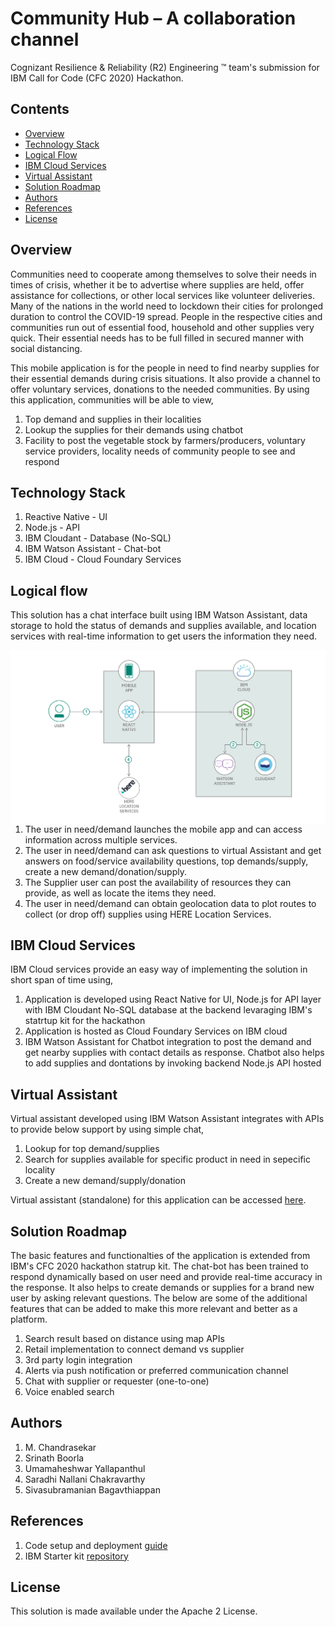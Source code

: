 # Community Hub – A collaboration channel 
Cognizant Resilience & Reliability (R2) Engineering ™ team's submission for IBM Call for Code (CFC 2020) Hackathon.

## Contents
- [Overview](#overview)
- [Technology Stack](#Technology%20Stack)
- [Logical Flow](#Logical%20Flow)
- [IBM Cloud Services](#IBM%20Cloud%20Services)
- [Virtual Assistant](#Virtual%20Assistant)
- [Solution Roadmap](#Solution%20Roadmap)
- [Authors](#Authors)
- [References](#References)
- [License](#License)


## Overview
Communities need to cooperate among themselves to solve their needs in times of crisis, whether it be to advertise where supplies are held, offer assistance for collections, or other local services like volunteer deliveries. Many of the nations in the world need to lockdown their cities for prolonged duration to control the COVID-19 spread. People in the respective cities and communities run out of essential food, household and other supplies very quick. Their essential needs has to be full filled in secured manner with social distancing. 

This mobile application is for the people in need to find nearby supplies for their essential demands during crisis situations. It also provide a channel to offer voluntary services, donations to the needed communities. By using this application, communities will be able to view,
1. Top demand and supplies in their localities
2. Lookup the supplies for their demands using chatbot 
3. Facility to post the vegetable stock by farmers/producers, voluntary service providers, locality needs of community people to see and respond

## Technology Stack

1. Reactive Native - UI
2. Node.js - API
3. IBM Cloudant - Database (No-SQL)
4. IBM Watson Assistant - Chat-bot
5. IBM Cloud - Cloud Foundary Services

## Logical flow
This solution has a chat interface built using IBM Watson Assistant, data storage to hold the status of demands and supplies available, and location services with real-time information to get users the information they need.

<img src="images/architecture-diagram.png"
     alt="architecture-diagram"
     style="float: left; margin-right: 10px;" />

1. The user in need/demand launches the mobile app and can access information across multiple services.
2. The user in need/demand can ask questions to virtual Assistant and get answers on food/service availability questions, top demands/supply, create a new demand/donation/supply.
3. The Supplier user can post the availability of resources they can provide, as well as locate the items they need.
4. The user in need/demand can obtain geolocation data to plot routes to collect (or drop off) supplies using HERE Location Services.

## IBM Cloud Services
IBM Cloud services provide an easy way of implementing the solution in short span of time using,
1. Application is developed using React Native for UI, Node.js for API layer with IBM Cloudant No-SQL database at the backend levaraging IBM's statrtup kit for the hackathon
2. Application is hosted as Cloud Foundary Services on IBM cloud
3. IBM Watson Assistant for Chatbot integration to post the demand and get nearby supplies with contact details as response. Chatbot also helps to add supplies and dontations by invoking backend Node.js API hosted

## Virtual Assistant
Virtual assistant developed using IBM Watson Assistant integrates with APIs to provide below support by using simple chat,

1. Lookup for top demand/supplies
2. Search for supplies available for specific product in need in sepecific locality
3. Create a new demand/supply/donation

Virtual assistant (standalone) for this application can be accessed [here](https://integrations.eu-gb.assistant.watson.cloud.ibm.com/web/public/e8da9e06-9785-4149-9ea2-9b19e908172b).

## Solution Roadmap
The basic features and functionalties of the application is extended from IBM's CFC 2020 hackathon statrup kit. The chat-bot has been trained to respond dynamically based on user need and provide real-time accuracy in the response. It also helps to create demands or supplies for a brand new user by asking relevant questions. The below are some of the additional features that can be added to make this more relevant and better as a platform.

1. Search result based on distance using map APIs
2. Retail implementation to connect demand vs supplier
3. 3rd party login integration
4. Alerts via push notification or preferred communication channel
5. Chat with supplier or requester (one-to-one)
6. Voice enabled search

## Authors
1. M. Chandrasekar
2. Srinath Boorla
3. Umamaheshwar Yallapanthul
4. Saradhi Nallani Chakravarthy
5. Sivasubramanian Bagavthiappan

## References
1. Code setup and deployment [guide](https://developer.ibm.com/tutorials/create-a-mobile-app-to-facilitate-community-collaboration/)
2. IBM Starter kit [repository](https://github.com/Call-for-Code/Solution-Starter-Kit-Cooperation-2020)

## License
This solution is made available under the Apache 2 License.
